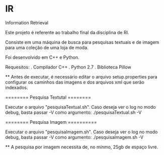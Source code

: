 IR
==

Information Retrieval

Este projeto é referente ao trabalho final da disciplina de RI.

Consiste em uma máquina de busca para pesquisas textuais e de imagem para uma coleção de uma loja de moda.

Foi desenvolvido em C++ e Python.

Requesitos:
  . Compilador C++
  . Python 2.7
  . Biblioteca Pillow
  
** Antes de executar, é necessário editar o arquivo setup.properties para configurar os caminhos das imagens e dos arquivos xml que serão indexados.

======== Pesquisa Textutal ========

Executar o arquivo "pesquisaTextual.sh". Caso deseja ver o log no modo debug, basta passar -V como argumento:
  ./pesquisaTextual.sh -V
  
======== Pesquisa Imagem ==========  

Executar o arquivo "pesquisaImagem.sh". Caso deseja ver o log no modo debug, basta passar -V como argumento:
  ./pesquisaImagem.sh -V
  
** A pesquisa por imagem necessita de, no mínmo, 25gb de espaço livre.
